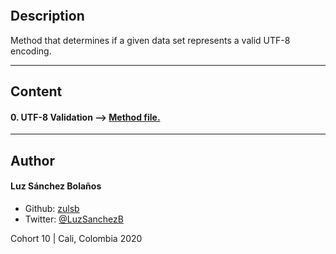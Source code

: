![]()

## Description

Method that determines if a given data set represents a valid UTF-8 encoding.

---

## Content
#### 0. UTF-8 Validation --> [Method file.](./0-validate_utf8.py)

---

## Author
#### Luz Sánchez Bolaños
- Github: [zulsb](https://github.com/zulsb)
- Twitter: [@LuzSanchezB](https://twitter.com/LuzSanchezB)

Cohort 10 |
Cali, Colombia 2020